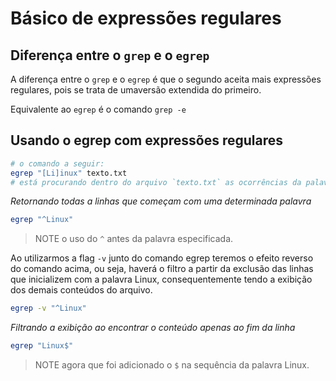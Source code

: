 # Básico de expressões regulares

## Diferença entre o `grep` e o `egrep`

A diferença entre o `grep` e o `egrep` é que o segundo aceita mais expressões regulares, pois se trata de umaversão extendida do primeiro.

Equivalente ao `egrep` é o comando `grep -e`

## Usando o egrep com expressões regulares

~~~bash
# o comando a seguir:
egrep "[Li]inux" texto.txt
# está procurando dentro do arquivo `texto.txt` as ocorrências da palavra Linux, seja com inicial maiúscula ou minúscula
~~~

*Retornando todas a linhas que começam com uma determinada palavra*

~~~bash
egrep "^Linux"
~~~

> NOTE o uso do `^` antes da palavra especificada.

Ao utilizarmos a flag `-v` junto do comando egrep teremos o efeito reverso do comando acima, ou seja, haverá o filtro a partir da exclusão das linhas que inicializem com a palavra Linux, consequentemente tendo a exibição dos demais conteúdos do arquivo.

~~~bash
egrep -v "^Linux"
~~~

*Filtrando a exibição ao encontrar o conteúdo apenas ao fim da linha*

~~~bash
egrep "Linux$"
~~~

> NOTE agora que foi adicionado o `$` na sequência da palavra Linux.
